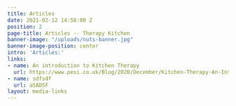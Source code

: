 ```yaml
---
title: Articles
date: 2021-02-12 14:58:00 Z
position: 2
page-title: Articles -- Therapy Kitchen
banner-image: "/uploads/nuts-banner.jpg"
banner-image-position: center
intro: 'Articles:'
links:
- name: An introduction to Kitchen Therapy
  url: https://www.pesi.co.uk/Blog/2020/December/Kitchen-Therapy-An-Introduction
- name: sdfsdf
  url: aSADSF
layout: media-links
---
```


